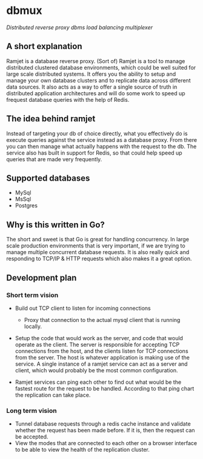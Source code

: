 # dbmux
_Distributed reverse proxy dbms load balancing multiplexer_

## A short explanation
Ramjet is a database reverse proxy. (Sort of) Ramjet is a tool to manage distributed clustered database environments, which could be well suited for large scale distributed systems. It offers you the ability to setup and manage your own database clusters and to replicate data across different data sources. It also acts as a way to offer a single source of truth in distributed application architectures and will do some work to speed up frequest database queries with the help of Redis.

## The idea behind ramjet

Instead of targeting your db of choice directly, what you effectively do is execute queries against the service instead as a database proxy. From there you can then manage what actually happens with the request to the db. The service also has built in support for Redis, so that could help speed up queries that are made very frequently.

## Supported databases
- MySql
- MsSql
- Postgres

## Why is this written in Go?
The short and sweet is that Go is great for handling concurrency. In large scale production environments that is very important, if we are trying to manage multiple concurrent database requests. It is also really quick and responding to TCP/IP & HTTP requests which also makes it a great option.

## Development plan

### Short term vision

- Build out TCP client to listen for incoming connections
  - Proxy that connection to the actual mysql client that is running locally.
  
- Setup the code that would work as the server, and code that would operate as the client. The server is responsible for accepting TCP connections from the host, and the clients listen for TCP connections from the server. The host is whatever application is making use of the service. A single instance of a ramjet service can act as a server and client, which would probably be the most common configuration.
- Ramjet services can ping each other to find out what would be the fastest route for the request to be handled. According to that ping chart the replication can take place.

### Long term vision

- Tunnel database requests through a redis cache instance and validate whether the request has been made before. If it is, then the request can be accepted.
- View the modes that are connected to each other on a browser interface to be able to view the health of the replication cluster.
